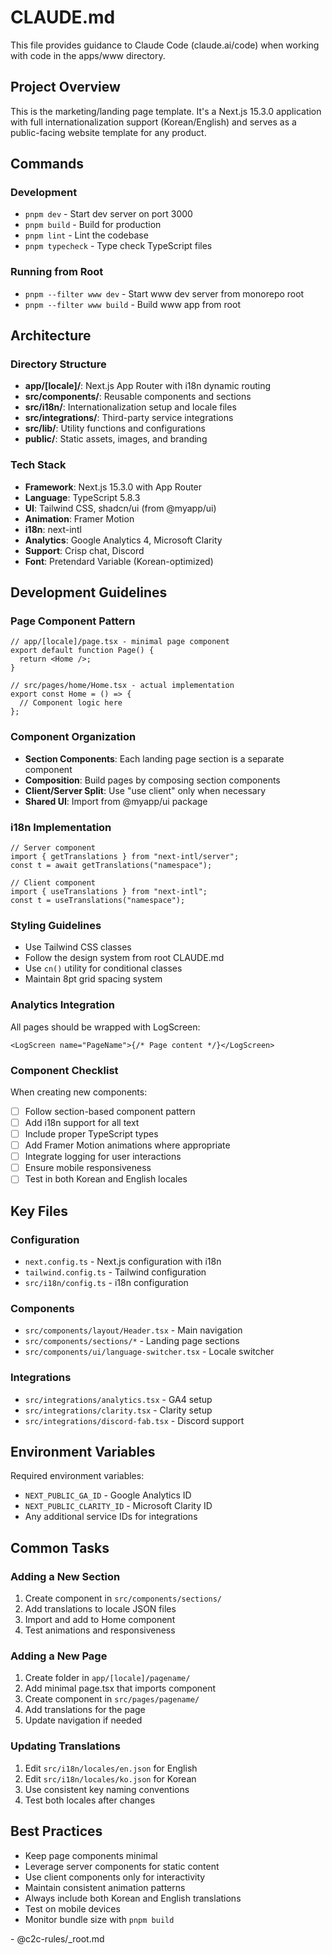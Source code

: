 # CLAUDE.md

This file provides guidance to Claude Code (claude.ai/code) when working with code in the apps/www directory.

## Project Overview

This is the marketing/landing page template. It's a Next.js 15.3.0 application with full internationalization support (Korean/English) and serves as a public-facing website template for any product.

## Commands

### Development

- `pnpm dev` - Start dev server on port 3000
- `pnpm build` - Build for production
- `pnpm lint` - Lint the codebase
- `pnpm typecheck` - Type check TypeScript files

### Running from Root

- `pnpm --filter www dev` - Start www dev server from monorepo root
- `pnpm --filter www build` - Build www app from root

## Architecture

### Directory Structure

- **app/[locale]/**: Next.js App Router with i18n dynamic routing
- **src/components/**: Reusable components and sections
- **src/i18n/**: Internationalization setup and locale files
- **src/integrations/**: Third-party service integrations
- **src/lib/**: Utility functions and configurations
- **public/**: Static assets, images, and branding

### Tech Stack

- **Framework**: Next.js 15.3.0 with App Router
- **Language**: TypeScript 5.8.3
- **UI**: Tailwind CSS, shadcn/ui (from @myapp/ui)
- **Animation**: Framer Motion
- **i18n**: next-intl
- **Analytics**: Google Analytics 4, Microsoft Clarity
- **Support**: Crisp chat, Discord
- **Font**: Pretendard Variable (Korean-optimized)

## Development Guidelines

### Page Component Pattern

```tsx
// app/[locale]/page.tsx - minimal page component
export default function Page() {
  return <Home />;
}

// src/pages/home/Home.tsx - actual implementation
export const Home = () => {
  // Component logic here
};
```

### Component Organization

- **Section Components**: Each landing page section is a separate component
- **Composition**: Build pages by composing section components
- **Client/Server Split**: Use "use client" only when necessary
- **Shared UI**: Import from @myapp/ui package

### i18n Implementation

```tsx
// Server component
import { getTranslations } from "next-intl/server";
const t = await getTranslations("namespace");

// Client component
import { useTranslations } from "next-intl";
const t = useTranslations("namespace");
```

### Styling Guidelines

- Use Tailwind CSS classes
- Follow the design system from root CLAUDE.md
- Use `cn()` utility for conditional classes
- Maintain 8pt grid spacing system

### Analytics Integration

All pages should be wrapped with LogScreen:

```tsx
<LogScreen name="PageName">{/* Page content */}</LogScreen>
```

### Component Checklist

When creating new components:

- [ ] Follow section-based component pattern
- [ ] Add i18n support for all text
- [ ] Include proper TypeScript types
- [ ] Add Framer Motion animations where appropriate
- [ ] Integrate logging for user interactions
- [ ] Ensure mobile responsiveness
- [ ] Test in both Korean and English locales

## Key Files

### Configuration

- `next.config.ts` - Next.js configuration with i18n
- `tailwind.config.ts` - Tailwind configuration
- `src/i18n/config.ts` - i18n configuration

### Components

- `src/components/layout/Header.tsx` - Main navigation
- `src/components/sections/*` - Landing page sections
- `src/components/ui/language-switcher.tsx` - Locale switcher

### Integrations

- `src/integrations/analytics.tsx` - GA4 setup
- `src/integrations/clarity.tsx` - Clarity setup
- `src/integrations/discord-fab.tsx` - Discord support

## Environment Variables

Required environment variables:

- `NEXT_PUBLIC_GA_ID` - Google Analytics ID
- `NEXT_PUBLIC_CLARITY_ID` - Microsoft Clarity ID
- Any additional service IDs for integrations

## Common Tasks

### Adding a New Section

1. Create component in `src/components/sections/`
2. Add translations to locale JSON files
3. Import and add to Home component
4. Test animations and responsiveness

### Adding a New Page

1. Create folder in `app/[locale]/pagename/`
2. Add minimal page.tsx that imports component
3. Create component in `src/pages/pagename/`
4. Add translations for the page
5. Update navigation if needed

### Updating Translations

1. Edit `src/i18n/locales/en.json` for English
2. Edit `src/i18n/locales/ko.json` for Korean
3. Use consistent key naming conventions
4. Test both locales after changes

## Best Practices

- Keep page components minimal
- Leverage server components for static content
- Use client components only for interactivity
- Maintain consistent animation patterns
- Always include both Korean and English translations
- Test on mobile devices
- Monitor bundle size with `pnpm build`

<c2c-rules>
- @c2c-rules/_root.md
</c2c-rules>
